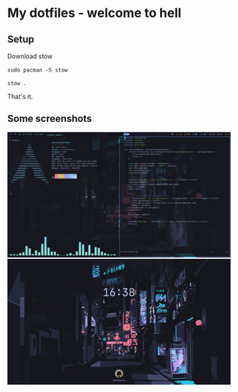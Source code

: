 # My dotfiles - welcome to hell
## Setup
Download stow
```
sudo pacman -S stow
```
```
stow .
```
That's it.
## Some screenshots
![A shitty desktop](./assests/20240721_16h23m58s_grim.png)
![A shitty desktop 2](./assests/20240721_16h38m20s_grim.png)
